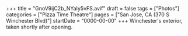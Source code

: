 +++
title = "GnoV9ijC2b_NYaIy5vFS.avif"
draft = false
tags = ["Photos"]
categories = ["Pizza Time Theatre"]
pages = ["San Jose, CA (370 S Winchester Blvd)"]
startDate = "0000-00-00"
+++
Winchester's exterior, taken shortly after opening.
